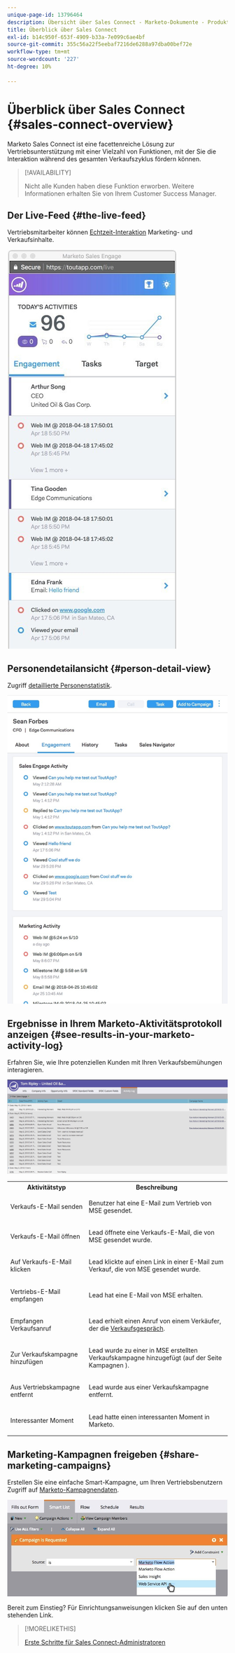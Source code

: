 ```yaml
---
unique-page-id: 13796464
description: Übersicht über Sales Connect - Marketo-Dokumente - Produktdokumentation
title: Überblick über Sales Connect
exl-id: b14c950f-653f-4909-b33a-7e099c6ae4bf
source-git-commit: 355c56a22f5eebaf7216de6288a97dba00bef72e
workflow-type: tm+mt
source-wordcount: '227'
ht-degree: 10%

---
```


# Überblick über Sales Connect {#sales-connect-overview}

Marketo Sales Connect ist eine facettenreiche Lösung zur Vertriebsunterstützung mit einer Vielzahl von Funktionen, mit der Sie die Interaktion während des gesamten Verkaufszyklus fördern können.

>[!AVAILABILITY]
>
>Nicht alle Kunden haben diese Funktion erworben. Weitere Informationen erhalten Sie von Ihrem Customer Success Manager.

## Der Live-Feed {#the-live-feed}

Vertriebsmitarbeiter können [Echtzeit-Interaktion](/help/marketo/product-docs/marketo-sales-connect/email/the-live-feed/live-feed-overview.md) Marketing- und Verkaufsinhalte.

![](assets/engagement.jpg)

## Personendetailansicht {#person-detail-view}

Zugriff [detaillierte Personenstatistik](/help/marketo/product-docs/marketo-sales-connect/people/person-detail-view.md).

![](assets/2018-05-11-at-3.28-pm.jpg)

## Ergebnisse in Ihrem Marketo-Aktivitätsprotokoll anzeigen {#see-results-in-your-marketo-activity-log}

Erfahren Sie, wie Ihre potenziellen Kunden mit Ihren Verkaufsbemühungen interagieren.

![](assets/2018-05-11-at-3.30-pm.jpg)

<table> 
 <tbody> 
  <tr> 
   <th>Aktivitätstyp</th> 
   <th>Beschreibung</th> 
  </tr> 
  <tr> 
   <td><p>Verkaufs-E-Mail senden</p></td> 
   <td><p>Benutzer hat eine E-Mail zum Vertrieb von MSE gesendet.</p></td> 
  </tr> 
  <tr> 
   <td><p>Verkaufs-E-Mail öffnen</p></td> 
   <td><p>Lead öffnete eine Verkaufs-E-Mail, die von MSE gesendet wurde.</p></td> 
  </tr> 
  <tr> 
   <td><p>Auf Verkaufs-E-Mail klicken</p></td> 
   <td><p>Lead klickte auf einen Link in einer E-Mail zum Verkauf, die von MSE gesendet wurde.</p></td> 
  </tr> 
  <tr> 
   <td colspan="1"><p>Vertriebs-E-Mail empfangen</p></td> 
   <td colspan="1"><p>Lead hat eine E-Mail von MSE erhalten.</p></td> 
  </tr> 
  <tr> 
   <td colspan="1"><p>Empfangen Verkaufsanruf</p></td> 
   <td colspan="1"><p>Lead erhielt einen Anruf von einem Verkäufer, der die <a href="/help/marketo/product-docs/marketo-sales-connect/phone/sales-phone-overview.md" rel="nofollow">Verkaufsgespräch</a>.</p></td> 
  </tr> 
  <tr> 
   <td colspan="1"><p>Zur Verkaufskampagne hinzufügen</p></td> 
   <td colspan="1"><p>Lead wurde zu einer in MSE erstellten Verkaufskampagne hinzugefügt (auf der Seite Kampagnen ).</p></td> 
  </tr> 
  <tr> 
   <td colspan="1"><p>Aus Vertriebskampagne entfernt</p></td> 
   <td colspan="1"><p>Lead wurde aus einer Verkaufskampagne entfernt.</p></td> 
  </tr> 
  <tr> 
   <td colspan="1"><p>Interessanter Moment</p></td> 
   <td colspan="1"><p>Lead hatte einen interessanten Moment in Marketo.</p></td> 
  </tr> 
 </tbody> 
</table>

## Marketing-Kampagnen freigeben {#share-marketing-campaigns}

Erstellen Sie eine einfache Smart-Kampagne, um Ihren Vertriebsbenutzern Zugriff auf [Marketo-Kampagnendaten](/help/marketo/product-docs/marketo-sales-connect/marketo/make-a-campaign-visible-to-sales-connect-users.md).

![](assets/campaign-is-requested.jpg)

Bereit zum Einstieg? Für Einrichtungsanweisungen klicken Sie auf den unten stehenden Link.

>[!MORELIKETHIS]
>
>[Erste Schritte für Sales Connect-Administratoren](/help/marketo/product-docs/marketo-sales-connect/getting-started/getting-started-guide-for-sales-connect-admins.md)
